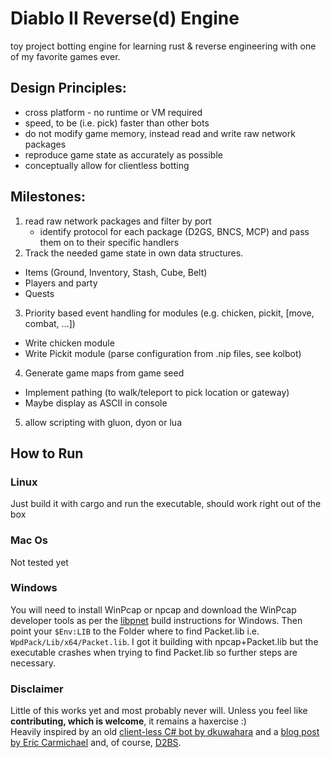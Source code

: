 # Diablo II Reverse(d) Engine
toy project botting engine for learning rust & reverse engineering with one of my favorite games ever.  

## Design Principles:
  - cross platform - no runtime or VM required  
  - speed, to be (i.e. pick) faster than other bots
  - do not modify game memory, instead read and write raw network packages  
  - reproduce game state as accurately as possible
  - conceptually allow for clientless botting   

## Milestones:
1. read raw network packages and filter by port
   - identify protocol for each package (D2GS, BNCS, MCP) and pass them on to their specific handlers  
2. Track the needed game state in own data structures.  
  - Items (Ground, Inventory, Stash, Cube, Belt)
  - Players and party
  - Quests
3. Priority based event handling for modules (e.g. chicken, pickit, \[move, combat, ...\])
  - Write chicken module
  - Write Pickit module (parse configuration from .nip files, see kolbot)
4. Generate game maps from game seed
  - Implement pathing (to walk/teleport to pick location or gateway)
  - Maybe display as ASCII in console 	 
5. allow scripting with gluon, dyon or lua

## How to Run
### Linux
Just build it with cargo and run the executable, should work right out of the box
### Mac Os
Not tested yet
### Windows
You will need to install WinPcap or npcap  and download the WinPcap developer tools as per the [libpnet](https://github.com/libpnet/libpnet) build instructions for Windows. Then point your `$Env:LIB` to the Folder where to find Packet.lib i.e. `WpdPack/Lib/x64/Packet.lib`.
I got it building with npcap+Packet.lib but the executable crashes when trying to find Packet.lib so further steps are necessary.

### Disclaimer
Little of this works yet and most probably never will. Unless you feel like **contributing, which is welcome**, it remains a haxercise :)  
Heavily inspired by an old [client-less C# bot by dkuwahara](https://github.com/dkuwahara/OmegaBot) and a [blog post by Eric Carmichael](http://www.ericcarmichael.com/my-diablo-2-botting-phase.html) and, of course, [D2BS](https://github.com/noah-/d2bs).
